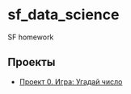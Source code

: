 # sf_data_science
SF homework

## Проекты

* [Проект 0. Игра: Угадай число](https://github.com/dyuxuh/sf_data_science/tree/main)